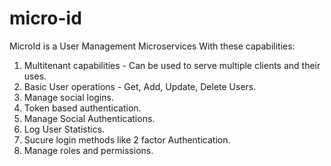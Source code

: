 # micro-id

MicroId is a User Management Microservices With these capabilities:

1. Multitenant capabilities - Can be used to serve multiple clients and their uses.
2. Basic User operations - Get, Add, Update, Delete Users.
3. Manage social logins.
4. Token based authentication.
5. Manage Social Authentications.
6. Log User Statistics.
7. Sucure login methods like 2 factor Authentication.
8. Manage roles and permissions.
